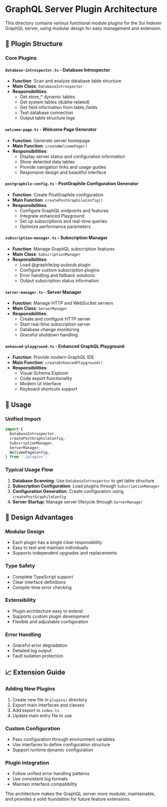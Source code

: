 # GraphQL Server Plugin Architecture

This directory contains various functional module plugins for the Sui Indexer GraphQL server, using modular design for easy management and extension.

## 📁 Plugin Structure

### Core Plugins

#### `database-introspector.ts` - Database Introspector
- **Function**: Scan and analyze database table structure
- **Main Class**: `DatabaseIntrospector`
- **Responsibilities**:
  - Get store_* dynamic tables
  - Get system tables (dubhe related)
  - Get field information from table_fields
  - Test database connection
  - Output table structure logs

#### `welcome-page.ts` - Welcome Page Generator
- **Function**: Generate server homepage
- **Main Function**: `createWelcomePage()`
- **Responsibilities**:
  - Display server status and configuration information
  - Show detected data tables
  - Provide navigation links and usage guides
  - Responsive design and beautiful interface

#### `postgraphile-config.ts` - PostGraphile Configuration Generator
- **Function**: Create PostGraphile configuration
- **Main Function**: `createPostGraphileConfig()`
- **Responsibilities**:
  - Configure GraphQL endpoints and features
  - Integrate enhanced Playground
  - Set up subscriptions and real-time queries
  - Optimize performance parameters

#### `subscription-manager.ts` - Subscription Manager
- **Function**: Manage GraphQL subscription features
- **Main Class**: `SubscriptionManager`
- **Responsibilities**:
  - Load @graphile/pg-pubsub plugin
  - Configure custom subscription plugins
  - Error handling and fallback solutions
  - Output subscription status information

#### `server-manager.ts` - Server Manager
- **Function**: Manage HTTP and WebSocket servers
- **Main Class**: `ServerManager`
- **Responsibilities**:
  - Create and configure HTTP server
  - Start real-time subscription server
  - Database change monitoring
  - Graceful shutdown handling

#### `enhanced-playground.ts` - Enhanced GraphQL Playground
- **Function**: Provide modern GraphQL IDE
- **Main Function**: `createEnhancedPlayground()`
- **Responsibilities**:
  - Visual Schema Explorer
  - Code export functionality
  - Modern UI interface
  - Keyboard shortcuts support

## 🔧 Usage

### Unified Import
```typescript
import {
  DatabaseIntrospector,
  createPostGraphileConfig,
  SubscriptionManager,
  ServerManager,
  WelcomePageConfig,
} from './plugins';
```

### Typical Usage Flow
1. **Database Scanning**: Use `DatabaseIntrospector` to get table structure
2. **Subscription Configuration**: Load plugins through `SubscriptionManager`
3. **Configuration Generation**: Create configuration using `createPostGraphileConfig`
4. **Server Startup**: Manage server lifecycle through `ServerManager`

## 🎯 Design Advantages

### Modular Design
- Each plugin has a single clear responsibility
- Easy to test and maintain individually
- Supports independent upgrades and replacements

### Type Safety
- Complete TypeScript support
- Clear interface definitions
- Compile-time error checking

### Extensibility
- Plugin architecture easy to extend
- Supports custom plugin development
- Flexible and adjustable configuration

### Error Handling
- Graceful error degradation
- Detailed log output
- Fault isolation protection

## 📈 Extension Guide

### Adding New Plugins
1. Create new file in `plugins/` directory
2. Export main interfaces and classes
3. Add export in `index.ts`
4. Update main entry file to use

### Custom Configuration
- Pass configuration through environment variables
- Use interfaces to define configuration structure
- Support runtime dynamic configuration

### Plugin Integration
- Follow unified error handling patterns
- Use consistent log formats
- Maintain interface compatibility

This architecture makes the GraphQL server more modular, maintainable, and provides a solid foundation for future feature extensions. 